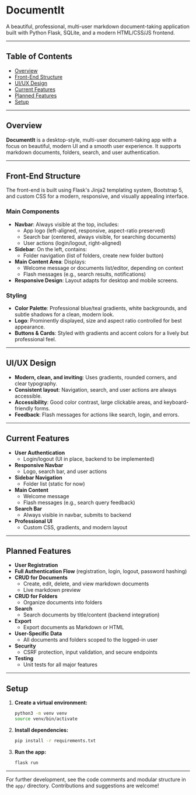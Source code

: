 # DocumentIt

A beautiful, professional, multi-user markdown document-taking application built with Python Flask, SQLite, and a modern HTML/CSS/JS frontend.

---

## Table of Contents
- [Overview](#overview)
- [Front-End Structure](#front-end-structure)
- [UI/UX Design](#uiux-design)
- [Current Features](#current-features)
- [Planned Features](#planned-features)
- [Setup](#setup)

---

## Overview
**DocumentIt** is a desktop-style, multi-user document-taking app with a focus on beautiful, modern UI and a smooth user experience. It supports markdown documents, folders, search, and user authentication.

---

## Front-End Structure

The front-end is built using Flask's Jinja2 templating system, Bootstrap 5, and custom CSS for a modern, responsive, and visually appealing interface.

### Main Components
- **Navbar**: Always visible at the top, includes:
  - App logo (left-aligned, responsive, aspect-ratio preserved)
  - Search bar (centered, always visible, for searching documents)
  - User actions (login/logout, right-aligned)
- **Sidebar**: On the left, contains:
  - Folder navigation (list of folders, create new folder button)
- **Main Content Area**: Displays:
  - Welcome message or documents list/editor, depending on context
  - Flash messages (e.g., search results, notifications)
- **Responsive Design**: Layout adapts for desktop and mobile screens.

### Styling
- **Color Palette**: Professional blue/teal gradients, white backgrounds, and subtle shadows for a clean, modern look.
- **Logo**: Prominently displayed, size and aspect ratio controlled for best appearance.
- **Buttons & Cards**: Styled with gradients and accent colors for a lively but professional feel.

---

## UI/UX Design
- **Modern, clean, and inviting**: Uses gradients, rounded corners, and clear typography.
- **Consistent layout**: Navigation, search, and user actions are always accessible.
- **Accessibility**: Good color contrast, large clickable areas, and keyboard-friendly forms.
- **Feedback**: Flash messages for actions like search, login, and errors.

---

## Current Features
- **User Authentication**
  - Login/logout (UI in place, backend to be implemented)
- **Responsive Navbar**
  - Logo, search bar, and user actions
- **Sidebar Navigation**
  - Folder list (static for now)
- **Main Content**
  - Welcome message
  - Flash messages (e.g., search query feedback)
- **Search Bar**
  - Always visible in navbar, submits to backend
- **Professional UI**
  - Custom CSS, gradients, and modern layout

---

## Planned Features
- **User Registration**
- **Full Authentication Flow** (registration, login, logout, password hashing)
- **CRUD for Documents**
  - Create, edit, delete, and view markdown documents
  - Live markdown preview
- **CRUD for Folders**
  - Organize documents into folders
- **Search**
  - Search documents by title/content (backend integration)
- **Export**
  - Export documents as Markdown or HTML
- **User-Specific Data**
  - All documents and folders scoped to the logged-in user
- **Security**
  - CSRF protection, input validation, and secure endpoints
- **Testing**
  - Unit tests for all major features

---

## Setup
1. **Create a virtual environment:**
   ```bash
   python3 -m venv venv
   source venv/bin/activate
   ```
2. **Install dependencies:**
   ```bash
   pip install -r requirements.txt
   ```
3. **Run the app:**
   ```bash
   flask run
   ```

---

For further development, see the code comments and modular structure in the `app/` directory. Contributions and suggestions are welcome! 